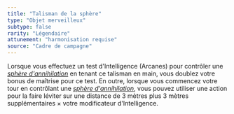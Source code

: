 ```yaml
---
title: "Talisman de la sphère"
type: "Objet merveilleux"
subtype: false
rarity: "Légendaire"
attunement: "harmonisation requise"
source: "Cadre de campagne"
---
```

Lorsque vous effectuez un test d'Intelligence (Arcanes) pour contrôler une [_sphère d'annihilation_](/liste-objets-magiques/sphere-dannihilation) en tenant ce talisman en main, vous doublez votre bonus de maîtrise pour ce test. En outre, lorsque vous commencez votre tour en contrôlant une [_sphère d'annihilation_](/liste-objets-magiques/sphere-dannihilation), vous pouvez utiliser une action pour la faire léviter sur une distance de 3 mètres plus 3 mètres supplémentaires × votre modificateur d'Intelligence.
